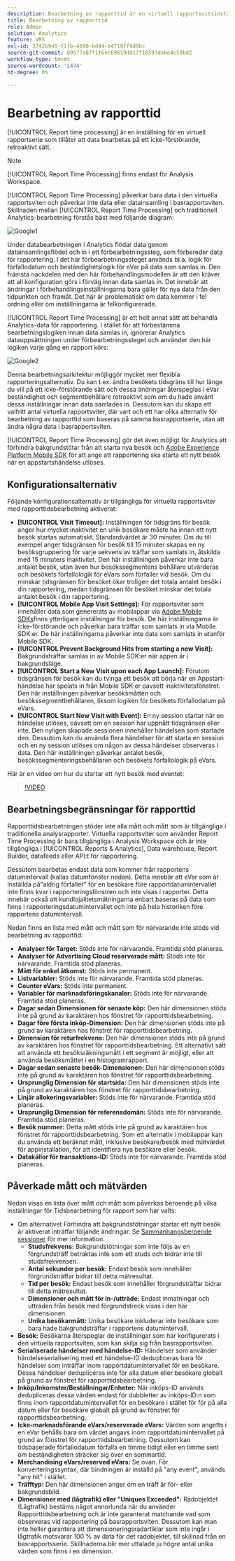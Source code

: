 ```yaml
---
description: Bearbetning av rapporttid är en virtuell rapportsvitsinställning som gör att data kan behandlas på ett icke-förstörande, retroaktivt sätt.
title: Bearbetning av rapporttid
role: Admin
solution: Analytics
feature: VRS
exl-id: 3742b9d1-f1fb-4690-bd44-b4719ff9d9bc
source-git-commit: 00577a87f1f6ec69619dd17f18597dabe4c59bd2
workflow-type: tm+mt
source-wordcount: '1474'
ht-degree: 0%

---
```


# Bearbetning av rapporttid

[!UICONTROL Report time processing] är en inställning för en virtuell rapportserie som tillåter att data bearbetas på ett icke-förstörande, retroaktivt sätt.

>[!NOTE]
>
>[!UICONTROL Report Time Processing] finns endast för Analysis Workspace.

[!UICONTROL Report Time Processing] påverkar bara data i den virtuella rapportsviten och påverkar inte data eller datainsamling i basrapportsviten. Skillnaden mellan [!UICONTROL Report Time Processing] och traditionell Analytics-bearbetning förstås bäst med följande diagram:

![Google1](assets/google1.jpg)

Under databearbetningen i Analytics flödar data genom datainsamlingsflödet och in i ett förbearbetningssteg, som förbereder data för rapportering. I det här förbearbetningssteget används bl.a. logik för förfallodatum och beständighetslogik för eVar på data som samlas in. Den främsta nackdelen med den här förbehandlingsmodellen är att den kräver att all konfiguration görs i förväg innan data samlas in. Det innebär att ändringar i förbehandlingsinställningarna bara gäller för nya data från den tidpunkten och framåt. Det här är problematiskt om data kommer i fel ordning eller om inställningarna är felkonfigurerade.

[!UICONTROL Report Time Processing] är ett helt annat sätt att behandla Analytics-data för rapportering. I stället för att förbestämma bearbetningslogiken innan data samlas in, ignorerar Analytics datauppsättningen under förbearbetningssteget och använder den här logiken varje gång en rapport körs:

![Google2](assets/google2.jpg)

Denna bearbetningsarkitektur möjliggör mycket mer flexibla rapporteringsalternativ. Du kan t.ex. ändra besökets tidsgräns till hur länge du vill på ett icke-förstörande sätt och dessa ändringar återspeglas i eVar beständighet och segmentbehållare retroaktivt som om du hade använt dessa inställningar innan data samlades in. Dessutom kan du skapa ett valfritt antal virtuella rapportsviter, där vart och ett har olika alternativ för bearbetning av rapporttid som baseras på samma basrapportserie, utan att ändra några data i basrapportsviten.

[!UICONTROL Report Time Processing] gör det även möjligt för Analytics att förhindra bakgrundstötar från att starta nya besök och [Adobe Experience Platform Mobile SDK](https://experienceleague.adobe.com/docs/mobile.html) för att ange att rapportering ska starta ett nytt besök när en appstartshändelse utlöses.

## Konfigurationsalternativ

Följande konfigurationsalternativ är tillgängliga för virtuella rapportsviter med rapporttidsbearbetning aktiverat:

* **[!UICONTROL Visit Timeout]:** Inställningen för tidsgräns för besök anger hur mycket inaktivitet en unik besökare måste ha innan ett nytt besök startas automatiskt. Standardvärdet är 30 minuter. Om du till exempel anger tidsgränsen för besök till 15 minuter skapas en ny besöksgruppering för varje sekvens av träffar som samlats in, åtskilda med 15 minuters inaktivitet. Den här inställningen påverkar inte bara antalet besök, utan även hur besökssegmentens behållare utvärderas och besökets förfallologik för eVars som förfaller vid besök. Om du minskar tidsgränsen för besöket ökar troligen det totala antalet besök i din rapportering, medan tidsgränsen för besöket minskar det totala antalet besök i din rapportering.
* **[!UICONTROL Mobile App Visit Settings]:** För rapportsviter som innehåller data som genererats av mobilappar via [Adobe Mobile SDKs](https://experienceleague.adobe.com/docs/mobile.html)finns ytterligare inställningar för besök. De här inställningarna är icke-förstörande och påverkar bara träffar som samlats in via Mobile SDK:er. De här inställningarna påverkar inte data som samlats in utanför Mobile SDK.
* **[!UICONTROL Prevent Background Hits from starting a new Visit]:** Bakgrundsträffar samlas in av Mobile SDK:er när appen är i bakgrundsläge.
* **[!UICONTROL Start a New Visit upon each App Launch]:** Förutom tidsgränsen för besök kan du tvinga ett besök att börja när en Appstart-händelse har spelats in från Mobile SDK:er oavsett inaktivitetsfönstret. Den här inställningen påverkar besöksmåtten och besökssegmentbehållaren, liksom logiken för besökets förfallodatum på eVars.
* **[!UICONTROL Start New Visit with Event]:** En ny session startar när en händelse utlöses, oavsett om en session har uppnått tidsgränsen eller inte. Den nyligen skapade sessionen innehåller händelsen som startade den. Dessutom kan du använda flera händelser för att starta en session och en ny session utlöses om någon av dessa händelser observeras i data. Den här inställningen påverkar antalet besök, besökssegmenteringsbehållaren och besökets förfallologik på eVars.

Här är en video om hur du startar ett nytt besök med eventet:

>[!VIDEO](https://video.tv.adobe.com/v/23129/?quality=12)

## Bearbetningsbegränsningar för rapporttid

Rapporttidsbearbetningen stöder inte alla mått och mått som är tillgängliga i traditionella analysrapporter. Virtuella rapportsviter som använder Report Time Processing är bara tillgängliga i Analysis Workspace och är inte tillgängliga i [!UICONTROL Reports & Analytics], Data warehouse, Report Builder, datafeeds eller API:t för rapportering.

Dessutom bearbetas endast data som kommer från rapportens datumintervall (kallas datumfönster nedan). Detta innebär att eVar som är inställda på&quot;aldrig förfaller&quot; för en besökare före rapportdatumintervallet inte finns kvar i rapporteringsfönstren och inte visas i rapporter. Detta innebär också att kundlojalitetsmätningarna enbart baseras på data som finns i rapporteringsdatumintervallet och inte på hela historiken före rapportens datumintervall.

Nedan finns en lista med mått och mått som för närvarande inte stöds vid bearbetning av rapporttid:

* **Analyser för Target:** Stöds inte för närvarande. Framtida stöd planeras.
* **Analyser för Advertising Cloud reserverade mått:** Stöds inte för närvarande. Framtida stöd planeras.
* **Mått för enkel åtkomst:** Stöds inte permanent.
* **Listvariabler:** Stöds inte för närvarande. Framtida stöd planeras.
* **Counter eVars:** Stöds inte permanent.
* **Variabler för marknadsföringskanaler:** Stöds inte för närvarande. Framtida stöd planeras.
* **Dagar sedan Dimensionen för senaste köp:** Den här dimensionen stöds inte på grund av karaktären hos fönstret för rapporttidsbearbetning.
* **Dagar före första inköp-Dimension:** Den här dimensionen stöds inte på grund av karaktären hos fönstret för rapporttidsbearbetning.
* **Dimension för returfrekvens:** Den här dimensionen stöds inte på grund av karaktären hos fönstret för rapporttidsbearbetning. Ett alternativt sätt att använda ett besöksräkningsmått i ett segment är möjligt, eller att använda besöksmåttet i en histogramrapport.
* **Dagar sedan senaste besök-Dimensionen:** Den här dimensionen stöds inte på grund av karaktären hos fönstret för rapporttidsbearbetning.
* **Ursprunglig Dimension för startsida:** Den här dimensionen stöds inte på grund av karaktären hos fönstret för rapporttidsbearbetning.
* **Linjär allokeringsvariabler:** Stöds inte för närvarande. Framtida stöd planeras.
* **Ursprunglig Dimension för referensdomän:** Stöds inte för närvarande. Framtida stöd planeras.
* **Besök nummer:** Detta mått stöds inte på grund av karaktären hos fönstret för rapporttidsbearbetning. Som ett alternativ i mobilappar kan du använda ett beräknat mått, inklusive besökare/besök med mätvärdet för appinstallation, för att identifiera nya besökare eller besök.
* **Datakällor för transaktions-ID:** Stöds inte för närvarande. Framtida stöd planeras.

## Påverkade mått och mätvärden

Nedan visas en lista över mått och mått som påverkas beroende på vilka inställningar för Tidsbearbetning för rapport som har valts:

* Om alternativet Förhindra att bakgrundstötningar startar ett nytt besök är aktiverat inträffar följande ändringar. Se [Sammanhangsberoende sessioner](vrs-mobile-visit-processing.md) för mer information.
   * **Studsfrekvens:** Bakgrundstötningar som inte följs av en förgrundsträff betraktas inte som ett studs och bidrar inte till studsfrekvensen.
   * **Antal sekunder per besök:** Endast besök som innehåller förgrundsträffar bidrar till detta mätresultat.
   * **Tid per besök:** Endast besök som innehåller förgrundsträffar bidrar till detta mätresultat.
   * **Dimensioner och mått för in-/utträde:** Endast inmatningar och utträden från besök med förgrundstreck visas i den här dimensionen.
   * **Unika besökarmått:** Unika besökare inkluderar inte besökare som bara hade bakgrundsträffar i rapportens datumintervall.
* **Besök:** Besökarna återspeglar de inställningar som har konfigurerats i den virtuella rapportsviten, som kan skilja sig från basrapportsviten.
* **Serialiserade händelser med händelse-ID:** Händelser som använder händelseserialisering med ett händelse-ID dedupliceras bara för händelser som inträffar inom rapportdatumintervallet för en besökare. Dessa händelser dedupliceras inte för alla datum eller besökare globalt på grund av fönstret för rapporttidsbearbetning.
* **Inköp/Inkomster/Beställningar/Enheter:** När inköps-ID används dedupliceras dessa värden endast för dubbletter av inköps-ID:n som finns inom rapportdatumintervallet för en besökare i stället för för på alla datum eller för besökare globalt på grund av fönstret för rapporttidsbearbetning.
* **Icke-marknadsförande eVars/reserverade eVars:** Värden som angetts i en eVar behålls bara om värdet angavs inom rapportdatumintervallet på grund av fönstret för rapporttidsbearbetning. Dessutom kan tidsbaserade förfallodatum förfalla en timme tidigt eller en timme sent om beständigheten sträcker sig över en sommartid.
* **Merchandising eVars/reserved eVars:** Se ovan. För konverteringssyntax, där bindningen är inställd på &quot;any event&quot;, används &quot;any hit&quot; i stället.
* **Träfftyp:** Den här dimensionen anger om en träff är för- eller bakgrundsbild.
* **Dimensioner med (lågtrafik) eller &quot;Uniques Exceeded&quot;:** Radobjektet (Lågtrafik) bestäms något annorlunda när du använder Rapporttidsbearbetning och är inte garanterat matchande vad som observeras vid rapportering på basrapportsviten. Dessutom kan man inte heller garantera att dimensioneringsradartiklar som inte ingår i lågtrafik motsvarar 100 % av data för det radobjektet, till skillnad från en basrapportsserie. Skillnaderna blir mer uttalade ju högre antal unika värden som finns i en dimension.
